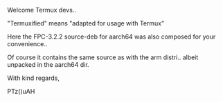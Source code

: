 Welcome Termux devs..

"Termuxified" means "adapted for usage with Termux"

Here the FPC-3.2.2 source-deb for aarch64 was also composed for your convenience..

Of course it contains the same source as with the arm distri.. albeit unpacked in the aarch64 dir.

With kind regards,

PTz()uAH
